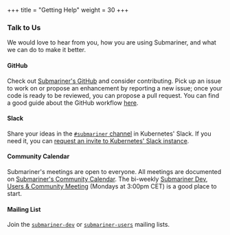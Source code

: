 +++
title = "Getting Help"
weight = 30
+++

### Talk to Us

We would love to hear from you, how you are using Submariner, and what we can do to make it better.

#### GitHub

Check out [Submariner's GitHub](https://github.com/submariner-io) and consider contributing. Pick up an issue to work on or propose an
enhancement by reporting a new issue; once your code is ready to be reviewed, you can propose a pull request. You can find a good guide
about the GitHub workflow [here](https://git-scm.com/book/en/v2/GitHub-Contributing-to-a-Project).

#### Slack

Share your ideas in the [`#submariner` channel](https://kubernetes.slack.com/archives/C010RJV694M) in Kubernetes' Slack. If you need it, you
can [request an invite to Kubernetes' Slack instance](https://slack.k8s.io/).

#### Community Calendar

Submariner's meetings are open to everyone. All meetings are documented on [Submariner's Community
Calendar](https://calendar.google.com/calendar/r?cid=NHFuZGVoOGY0bzZ1ajlvZnBsczh1NWNlZ2tAZ3JvdXAuY2FsZW5kYXIuZ29vZ2xlLmNvbQ).
The bi-weekly [Submariner Dev, Users & Community Meeting](https://docs.google.com/document/d/1IhTMQMWkDj_V9ZfHI9szy3xZ3dZb0yMEHhP2y_ivzRU/edit#heading=h.ky2m2ggopkp1)
(Mondays at 3:00pm CET) is a good place to start.

#### Mailing List

Join the [`submariner-dev`](https://groups.google.com/forum/#!forum/submariner-dev) or
[`submariner-users`](https://groups.google.com/forum/#!forum/submariner-users) mailing lists.
